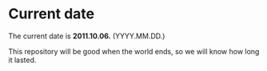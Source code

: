 # Current date

The current date is **2011.10.06.** (YYYY.MM.DD.)

This repository will be good when the world ends, so we will know how long it lasted.
